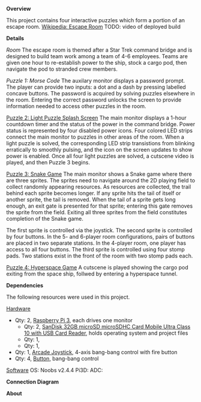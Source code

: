 <b>Overview</b>

This project contains four interactive puzzles which form a portion of an escape room.
[Wikipedia: Escape Room](https://en.wikipedia.org/wiki/Escape_room)
TODO: video of deployed build

<b>Details</b>

_Room_
The escape room is themed after a Star Trek command bridge and is designed to build team work among a team of 4-6 employees.  Teams are given one hour to re-establish power to the ship, stock a cargo pod, then navigate the pod to stranded crew members.

_Puzzle 1: Morse Code_
The auxilary monitor displays a password prompt.  The player can provide two inputs: a dot and a dash by pressing labelled concave buttons.  The password is acquired by solving puzzles elsewhere in the room.  Entering the correct password unlocks the screen to provide information needed to access other puzzles in the room.

<u>Puzzle 2: Light Puzzle Splash Screen</u>
The main monitor displays a 1-hour countdown timer and the status of the power in the command bridge.  Power status is represented by four disabled power icons.  Four colored LED strips connect the main monitor to puzzles in other areas of the room.  When a light puzzle is solved, the corresponding LED strip transistions from blinking erratically to smoothly pulsing, and the icon on the screen updates to show power is enabled.  Once all four light puzzles are solved, a cutscene video is played, and then Puzzle 3 begins.

<u>Puzzle 3: Snake Game</u>
The main monitor shows a Snake game where there are three sprites.  The sprites need to navigate around the 2D playing field to collect randomly appearing resources.  As resources are collected, the trail behind each sprite becomes longer.  If any sprite hits the tail of itself or another sprite, the tail is removed.  When the tail of a sprite gets long enough, an exit gate is presented for that sprite; entering this gate removes the sprite from the field.  Exiting all three sprites from the field constitutes completion of the Snake game.

The first sprite is controlled via the joystick.  The second sprite is controlled by four buttons.  In the 5- and 6-player room configurations, pairs of buttons are placed in two separate stations.  In the 4-player room, one player has access to all four buttons.  The third sprite is controlled using four stomp pads.  Two stations exist in the front of the room with two stomp pads each.

<u>Puzzle 4: Hyperspace Game</u>
A cutscene is played showing the cargo pod exiting from the space ship, follwed by entering a hyperspace tunnel.  


<b>Dependencies</b>

The following resources were used in this project.

<u>Hardware</u>
- Qty: 2, <a href="https://www.raspberrypi.org/products/raspberry-pi-3-model-b/">Raspberry Pi 3</a>, each drives one monitor
	- Qty: 2, <a href="https://www.newegg.com/Product/Product.aspx?Item=9SIA12K0N93630">SanDisk 32GB microSD microSDHC Card Mobile Ultra Class 10 with USB Card Reader</a>, holds operating system and project files
	- Qty: 1, <a href=""><a/>
	- Qty: 1, <a href=""><a/>
- Qty: 1, <a href="https://www.sparkfun.com/products/9136">Arcade Joystick</a>, 4-axis bang-bang control with fire button
- Qty: 4, <a href="https://www.sparkfun.com/products/9337">Button</a>, bang-bang control

<u>Software</u>
OS: Noobs v2.4.4
Pi3D: 
ADC:



<b>Connection Diagram</b>



<b>About</b>


